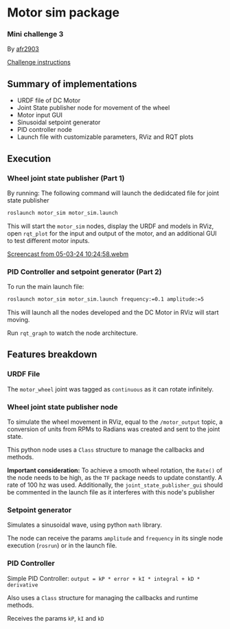 # Motor sim package
### Mini challenge 3

By [afr2903](https://github.com/afr2903/)

[Challenge instructions](https://github.com/afr2903/MR3001B_Design_and_Development_of_Robots_I/blob/main/Week%203/Challenge/MCR2_DC_Motor_Sim_2.pdf)

## Summary of implementations

- URDF file of DC Motor 
- Joint State publisher node for movement of the wheel
- Motor input GUI
- Sinusoidal setpoint generator
- PID controller node 
- Launch file with customizable parameters, RViz and RQT plots

## Execution

### Wheel joint state publisher (Part 1)

By running:
The following command will launch the dedidcated file for joint state publisher
```bash
roslaunch motor_sim motor_sim.launch
```

This will start the `motor_sim` nodes, display the URDF and models in RViz, open `rqt_plot` for the input and output of the motor, and an additional GUI to test different motor inputs.

[Screencast from 05-03-24 10:24:58.webm](https://github.com/afr2903/MR3001B_Design_and_Development_of_Robots_I/assets/25570636/5595c0ab-6dcf-4559-9720-2f5bb09ff0ba)

### PID Controller and setpoint generator (Part 2)

To run the main launch file:
```bash
roslaunch motor_sim motor_sim.launch frequency:=0.1 amplitude:=5
```

This will launch all the nodes developed and the DC Motor in RViz will start moving.

Run `rqt_graph` to watch the node architecture.

## Features breakdown

### URDF File

The `motor_wheel` joint was tagged as `continuous` as it can rotate infinitely.

### Wheel joint state publisher node

To simulate the wheel movement in RViz, equal to the `/motor_output` topic, a conversion of units from RPMs to Radians was created and sent to the joint state.

This python node uses a `Class` structure to manage the callbacks and methods.

**Important consideration:** To achieve a smooth wheel rotation, the `Rate()` of the node needs to be high, as the `TF` package needs to update constantly. A rate of 100 hz was used. Additionally, the `joint_state_publisher_gui` should be commented in the launch file as it interferes with this node's publisher

### Setpoint generator

Simulates a sinusoidal wave, using python `math` library.

The node can receive the params `amplitude` and `frequency` in its single node execution (`rosrun`) or in the launch file.

### PID Controller

Simple PID Controller:
`output = kP * error + kI * integral + kD * derivative`

Also uses a `Class` structure for managing the callbacks and runtime methods.

Receives the params `kP`, `kI` and `kD`
